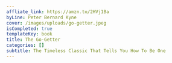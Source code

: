 ```yaml
---
affliate_link: https://amzn.to/2HVj1Ba
byLine: Peter Bernard Kyne
cover: /images/uploads/go-getter.jpeg
isCompleted: true
templateKey: book
title: The Go-Getter
categories: []
subtitle: The Timeless Classic That Tells You How To Be One
---
```

